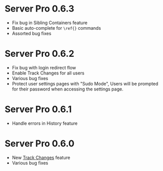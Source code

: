# Server Pro 0.6.3

- Fix bug in Sibling Containers feature
- Basic auto-complete for `\ref{}` commands
- Assorted bug fixes


# Server Pro 0.6.2

- Fix bug with login redirect flow
- Enable Track Changes for all users
- Various bug fixes
- Protect user settings pages with "Sudo Mode",
  Users will be prompted for their password
  when accessing the settings page.


# Server Pro 0.6.1

- Handle errors in History feature


# Server Pro 0.6.0

- New [Track Changes](https://www.sharelatex.com/blog/2017/03/09/track-changes-and-comments-in-latex.html) feature
- Various bug fixes